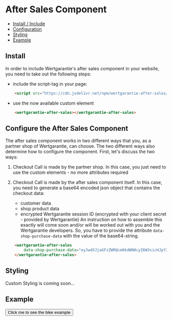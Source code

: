 # After Sales Component

* [Install / Include](#install)
* [Configuration](#configure-the-after-sales-component)
* [Styling](#styling)
* [Example](#example)

## Install

In order to include Wertgarantie's after sales component in your website, you need to take out the following steps:
- include the script-tag in your page: 
```html
    <script src="https://cdn.jsdelivr.net/npm/wertgarantie-after-sales/dist/after-sales.min.js" type="module"></script>
```
- use the now available custom element 
```html
    <wertgarantie-after-sales></wertgarantie-after-sales>
```

## Configure the After Sales Component
The after sales component works in two different ways that you, as a partner shop of Wertgarantie, can choose.
The two different ways also determine how to configure the component.
First, let's discuss the two ways:
    
1. Checkout Call is made by the partner shop.
In this case, you just need to use the custom elements - no more attributes required

2. Checkout Call is made by the after sales component itself.
In this case, you need to generate a base64 encoded json object that contains the checkout data:
   - customer data
   - shop product data
   - encrypted Wertgarantie session ID (encrypted with your client secret - provided by Wertgarantie)
An instruction on how to assemble this exactly will come soon and/or will be worked out with you and the Wertgarantie developers.
So, you have to provide the attribute `data-shop-purchase-data` with the value of the base64-string.
```html
    <wertgarantie-after-sales
        data-shop-purchase-data="eyJwdXJjaGFzZWRQcm9kdWN0cyI6W3sicHJpY2UiOjg...">
    </wertgarantie-after-sales>
```

## Styling
Custom Styling is coming soon...

## Example
<button class="example-button button-invisible" onclick="showAfterSalesExample('after-sales-component')">Click me to see the bike example</button>
<wertgarantie-after-sales id="after-sales-component"></wertgarantie-after-sales>
